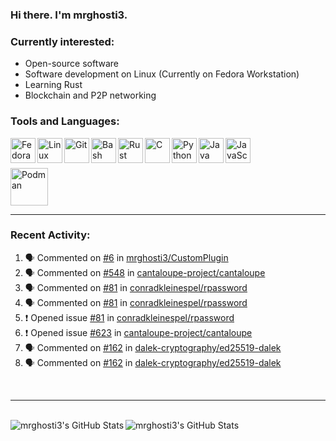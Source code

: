 ### Hi there. I'm mrghosti3.

### Currently interested:

- Open-source software
- Software development on Linux (Currently on Fedora Workstation)
- Learning Rust
- Blockchain and P2P networking

### Tools and Languages:

<img align="left" width="40px" alt="Fedora Workstation" src="https://cdn.jsdelivr.net/gh/devicons/devicon/icons/fedora/fedora-original.svg" />
<img align="left" width="40px" alt="Linux" src="https://cdn.jsdelivr.net/gh/devicons/devicon/icons/linux/linux-original.svg" />
<img align="left" width="40px" alt="Git" src="https://cdn.jsdelivr.net/gh/devicons/devicon/icons/git/git-original.svg" />
<img align="left" width="40px" alt="Bash" src="https://cdn.jsdelivr.net/gh/devicons/devicon/icons/bash/bash-original.svg" />
<img align="left" width="40px" alt="Rust" src="https://cdn.jsdelivr.net/gh/devicons/devicon/icons/rust/rust-plain.svg" />
<img align="left" width="40px" alt="C" src="https://cdn.jsdelivr.net/gh/devicons/devicon/icons/c/c-original.svg" />
<img align="left" width="40px" alt="Python" src="https://cdn.jsdelivr.net/gh/devicons/devicon/icons/python/python-original.svg" />
<img align="left" width="40px" alt="Java" src="https://cdn.jsdelivr.net/gh/devicons/devicon/icons/java/java-original-wordmark.svg" />
<img align="left" width="40px" alt="JavaScript" src="https://cdn.jsdelivr.net/gh/devicons/devicon/icons/javascript/javascript-original.svg" />

<br><br>

<img width="60px" alt="Podman" src="https://cdn.jsdelivr.net/gh/devicons/devicon/icons/podman/podman-original.svg" />

---

### Recent Activity:

<!--START_SECTION:activity-->
1. 🗣 Commented on [#6](https://github.com/mrghosti3/CustomPlugin/issues/6) in [mrghosti3/CustomPlugin](https://github.com/mrghosti3/CustomPlugin)
2. 🗣 Commented on [#548](https://github.com/cantaloupe-project/cantaloupe/issues/548) in [cantaloupe-project/cantaloupe](https://github.com/cantaloupe-project/cantaloupe)
3. 🗣 Commented on [#81](https://github.com/conradkleinespel/rpassword/issues/81) in [conradkleinespel/rpassword](https://github.com/conradkleinespel/rpassword)
4. 🗣 Commented on [#81](https://github.com/conradkleinespel/rpassword/issues/81) in [conradkleinespel/rpassword](https://github.com/conradkleinespel/rpassword)
5. ❗️ Opened issue [#81](https://github.com/conradkleinespel/rpassword/issues/81) in [conradkleinespel/rpassword](https://github.com/conradkleinespel/rpassword)
6. ❗️ Opened issue [#623](https://github.com/cantaloupe-project/cantaloupe/issues/623) in [cantaloupe-project/cantaloupe](https://github.com/cantaloupe-project/cantaloupe)
7. 🗣 Commented on [#162](https://github.com/dalek-cryptography/ed25519-dalek/issues/162) in [dalek-cryptography/ed25519-dalek](https://github.com/dalek-cryptography/ed25519-dalek)
8. 🗣 Commented on [#162](https://github.com/dalek-cryptography/ed25519-dalek/issues/162) in [dalek-cryptography/ed25519-dalek](https://github.com/dalek-cryptography/ed25519-dalek)
<!--END_SECTION:activity-->

<br />

---

<br />

<img align="left" alt="mrghosti3's GitHub Stats" src="https://github-readme-stats.vercel.app/api?username=mrghosti3&theme=radical&show_icons=true&hide_border=true" />
<img align="left" alt="mrghosti3's GitHub Stats" src="https://github-readme-stats.vercel.app/api/top-langs/?username=mrghosti3&theme=radical&hide_border=true&layout=compact" />
